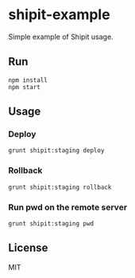 # shipit-example

Simple example of Shipit usage.

## Run

```
npm install
npm start
```

## Usage

### Deploy

```
grunt shipit:staging deploy
```

### Rollback

```
grunt shipit:staging rollback
```

### Run pwd on the remote server

```
grunt shipit:staging pwd
```

## License

MIT